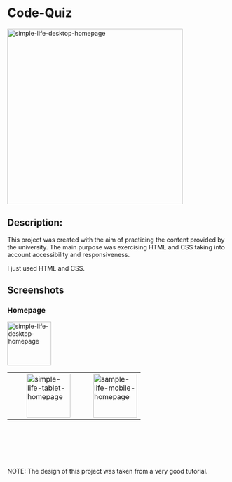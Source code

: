 # Code-Quiz

<a href="https://ibb.co/Xx5pjBb"><img src="https://i.ibb.co/b5vLQhP/simple-life-desktop-homepage.png" alt="simple-life-desktop-homepage" border="0" width="400"/></a>

<h2>Description: </h2>
<p>This project was created with the aim of practicing the content provided by the university. The main purpose was exercising HTML and CSS taking into account accessibility and responsiveness.</p>
<p>I just used HTML and CSS.</p>

## Screenshots

<h3>Homepage</h3>
<table height="200px>
  <tr>
    <td>
      <a href="https://ibb.co/Xx5pjBb">
        <img src="https://i.ibb.co/b5vLQhP/simple-life-desktop-homepage.png" alt="simple-life-desktop-homepage" width="100px"/>
      </a>
    </td>
    <td width="20"></td> <!-- Espaçamento -->
    <td>
      <a href="https://ibb.co/XxZ982y">
        <img src="https://i.ibb.co/8gDJcKz/simple-life-tablet-homepage.png" alt="simple-life-tablet-homepage" width="100px"/>
      </a>
    </td>
    <td width="20"></td> <!-- Espaçamento -->
    <td>
      <a href="https://imgbb.com/">
        <img src="https://i.ibb.co/2kCw66r/sample-life-mobile-homepage.png" alt="sample-life-mobile-homepage" width="100px"/>
      </a>
    </td>
  </tr>
</table>








NOTE: The design of this project was taken from a very good tutorial. 

